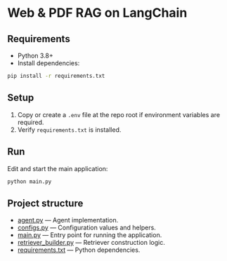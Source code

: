 # Web & PDF RAG on LangChain


## Requirements

- Python 3.8+
- Install dependencies:

```sh
pip install -r requirements.txt
```

## Setup

1. Copy or create a `.env` file at the repo root if environment variables are required.
2. Verify `requirements.txt` is installed.

## Run

Edit and start the main application:

```sh
python main.py
```

## Project structure

- [agent.py](agent.py) — Agent implementation.
- [configs.py](configs.py) — Configuration values and helpers.
- [main.py](main.py) — Entry point for running the application.
- [retriever_builder.py](retriever_builder.py) — Retriever construction logic.
- [requirements.txt](requirements.txt) — Python dependencies.
